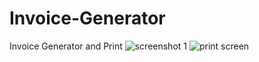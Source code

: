# Invoice-Generator
Invoice Generator and Print
![screenshot 1](https://github.com/ahrana/Invoice-Generator/assets/8151183/a08abd20-fd50-4c16-9027-e6153ee3aa01)
![print screen](https://github.com/ahrana/Invoice-Generator/assets/8151183/b1db5689-53e7-440b-a483-c0e64009fd2e)
